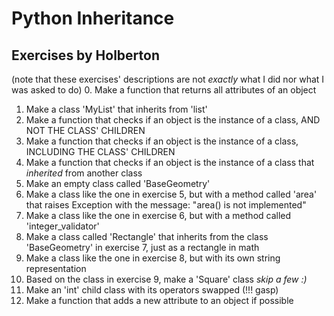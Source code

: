 # Python Inheritance
## Exercises by Holberton
(note that these exercises' descriptions are not _exactly_ what I did nor what I was asked to do)
0. Make a function that returns all attributes of an object
1. Make a class 'MyList' that inherits from 'list'
2. Make a function that checks if an object is the instance of a class, AND NOT THE CLASS' CHILDREN
3. Make a function that checks if an object is the instance of a class, INCLUDING THE CLASS' CHILDREN
4. Make a function that checks if an object is the instance of a class that _inherited_ from another class
5. Make an empty class called 'BaseGeometry'
6. Make a class like the one in exercise 5, but with a method called 'area' that raises Exception with the message: "area() is not implemented"
7. Make a class like the one in exercise 6, but with a method called 'integer_validator'
8. Make a class called 'Rectangle' that inherits from the class 'BaseGeometry' in exercise 7, just as a rectangle in math
9. Make a class like the one in exercise 8, but with its own string representation
10. Based on the class in exercise 9, make a 'Square' class
*skip a few :)*
100. Make an 'int' child class with its operators swapped (!!! gasp)
101. Make a function that adds a new attribute to an object if possible
